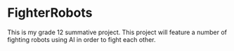 # FighterRobots
This is my grade 12 summative project. This project will feature a number of fighting robots using AI in order to fight each other.
